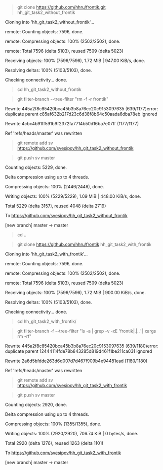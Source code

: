 > git clone https://github.com/hhru/frontik.git hh_git_task2_without_frontik

Cloning into 'hh_git_task2_without_frontik'...

remote: Counting objects: 7596, done.

remote: Compressing objects: 100% (2502/2502), done.

remote: Total 7596 (delta 5103), reused 7509 (delta 5023)

Receiving objects: 100% (7596/7596), 1.72 MiB | 947.00 KiB/s, done.

Resolving deltas: 100% (5103/5103), done.

Checking connectivity... done.

> cd hh_git_task2_without_frontik

> git filter-branch --tree-filter "rm -f -r frontik"

Rewrite 445a2f8c85420bca45b3b8a76ec20c9153097635 (639/1177)error: duplicate parent c85af632b217d23c6d38f8b64c50aada6dba78eb ignored

Rewrite 4cbc4b91ff591b9f2372fa7714b50d16ba7e07ff (1177/1177)

Ref 'refs/heads/master' was rewritten

> git remote add sv https://github.com/svesipov/hh_git_task2_without_frontik

> git push sv master

Counting objects: 5229, done.

Delta compression using up to 4 threads.

Compressing objects: 100% (2446/2446), done.

Writing objects: 100% (5229/5229), 1.09 MiB | 448.00 KiB/s, done.

Total 5229 (delta 3157), reused 4048 (delta 2719)

To https://github.com/svesipov/hh_git_task2_without_frontik

[new branch]      master -> master
 
> cd ..
 
> git clone https://github.com/hhru/frontik hh_git_task2_with_frontik

Cloning into 'hh_git_task2_with_frontik'...

remote: Counting objects: 7596, done.

remote: Compressing objects: 100% (2502/2502), done.

remote: Total 7596 (delta 5103), reused 7509 (delta 5023)

Receiving objects: 100% (7596/7596), 1.72 MiB | 900.00 KiB/s, done.

Resolving deltas: 100% (5103/5103), done.

Checking connectivity... done.

> cd hh_git_task2_with_frontik/

> git filter-branch -f --tree-filter "ls -a | grep -v -xE 'frontik|\.|\.\.' | xargs rm -rf"

Rewrite 445a2f8c85420bca45b3b8a76ec20c9153097635 (639/1180)error: duplicate parent 12444114fde78b843285d819d461f1be211ca031 ignored

Rewrite 2a6d5bfdde263d6d007d7d467f909b4e94481ead (1180/1180)

Ref 'refs/heads/master' was rewritten

> git remote add sv https://github.com/svesipov/hh_git_task2_with_frontik

> git push sv master

Counting objects: 2920, done.

Delta compression using up to 4 threads.

Compressing objects: 100% (1355/1355), done.

Writing objects: 100% (2920/2920), 706.74 KiB | 0 bytes/s, done.

Total 2920 (delta 1276), reused 1263 (delta 1101)

To https://github.com/svesipov/hh_git_task2_with_frontik

[new branch]      master -> master
